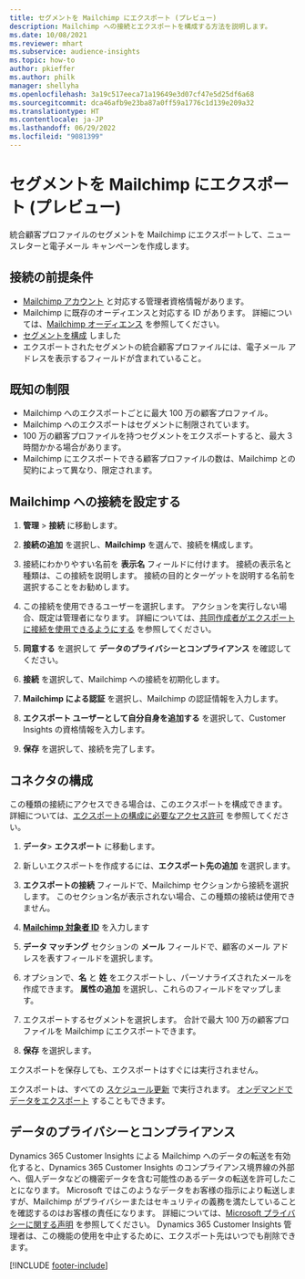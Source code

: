 ```yaml
---
title: セグメントを Mailchimp にエクスポート (プレビュー)
description: Mailchimp への接続とエクスポートを構成する方法を説明します。
ms.date: 10/08/2021
ms.reviewer: mhart
ms.subservice: audience-insights
ms.topic: how-to
author: pkieffer
ms.author: philk
manager: shellyha
ms.openlocfilehash: 3a19c517eeca71a19649e3d07cf47e5d25df6a68
ms.sourcegitcommit: dca46afb9e23ba87a0ff59a1776c1d139e209a32
ms.translationtype: HT
ms.contentlocale: ja-JP
ms.lasthandoff: 06/29/2022
ms.locfileid: "9081399"
---
```

# <a name="export-segments-to-mailchimp-preview"></a>セグメントを Mailchimp にエクスポート (プレビュー)

統合顧客プロファイルのセグメントを Mailchimp にエクスポートして、ニュースレターと電子メール キャンペーンを作成します。

## <a name="prerequisites-for-connection"></a>接続の前提条件

-   [Mailchimp アカウント](https://mailchimp.com/) と対応する管理者資格情報があります。
-   Mailchimp に既存のオーディエンスと対応する ID があります。 詳細については、[Mailchimp オーディエンス](https://mailchimp.com/help/create-audience/) を参照してください。
-   [セグメントを構成](segments.md) しました
-   エクスポートされたセグメントの統合顧客プロファイルには、電子メール アドレスを表示するフィールドが含まれていること。

## <a name="known-limitations"></a>既知の制限

- Mailchimp へのエクスポートごとに最大 100 万の顧客プロファイル。
- Mailchimp へのエクスポートはセグメントに制限されています。
- 100 万の顧客プロファイルを持つセグメントをエクスポートすると、最大 3 時間かかる場合があります。 
- Mailchimp にエクスポートできる顧客プロファイルの数は、Mailchimp との契約によって異なり、限定されます。

## <a name="set-up-connection-to-mailchimp"></a>Mailchimp への接続を設定する

1. **管理** > **接続** に移動します。

1. **接続の追加** を選択し、**Mailchimp** を選んで、接続を構成します。

1. 接続にわかりやすい名前を **表示名** フィールドに付けます。 接続の表示名と種類は、この接続を説明します。 接続の目的とターゲットを説明する名前を選択することをお勧めします。

1. この接続を使用できるユーザーを選択します。 アクションを実行しない場合、既定は管理者になります。 詳細については、[共同作成者がエクスポートに接続を使用できるようにする](connections.md#allow-contributors-to-use-a-connection-for-exports) を参照してください。

1. **同意する** を選択して **データのプライバシーとコンプライアンス** を確認してください。

1. **接続** を選択して、Mailchimp への接続を初期化します。

1. **Mailchimp による認証** を選択し、Mailchimp の認証情報を入力します。

1. **エクスポート ユーザーとして自分自身を追加する** を選択して、Customer Insights の資格情報を入力します。

1. **保存** を選択して、接続を完了します。 

## <a name="configure-the-connector"></a>コネクタの構成

この種類の接続にアクセスできる場合は、このエクスポートを構成できます。 詳細については、[エクスポートの構成に必要なアクセス許可](export-destinations.md#set-up-a-new-export) を参照してください。

1. **データ**> **エクスポート** に移動します。

1. 新しいエクスポートを作成するには、**エクスポート先の追加** を選択します。

1. **エクスポートの接続** フィールドで、Mailchimp セクションから接続を選択します。 このセクション名が表示されない場合、この種類の接続は使用できません。

1. **[Mailchimp 対象者 ID](https://mailchimp.com/help/find-audience-id/)** を入力します

1. **データ マッチング** セクションの **メール** フィールドで、顧客のメール アドレスを表すフィールドを選択します。 

1. オプションで、**名** と **姓** をエクスポートし、パーソナライズされたメールを作成できます。 **属性の追加** を選択し、これらのフィールドをマップします。

1. エクスポートするセグメントを選択します。 合計で最大 100 万の顧客プロファイルを Mailchimp にエクスポートできます。

1. **保存** を選択します。

エクスポートを保存しても、エクスポートはすぐには実行されません。

エクスポートは、すべての [スケジュール更新](system.md#schedule-tab) で実行されます。 [オンデマンドでデータをエクスポート](export-destinations.md#run-exports-on-demand) することもできます。 

## <a name="data-privacy-and-compliance"></a>データのプライバシーとコンプライアンス

Dynamics 365 Customer Insights による Mailchimp へのデータの転送を有効化すると、Dynamics 365 Customer Insights のコンプライアンス境界線の外部へ、個人データなどの機密データを含む可能性のあるデータの転送を許可したことになります。 Microsoft ではこのようなデータをお客様の指示により転送しますが、Mailchimp がプライバシーまたはセキュリティの義務を満たしていることを確認するのはお客様の責任になります。 詳細については、[Microsoft プライバシーに関する声明](https://go.microsoft.com/fwlink/?linkid=396732) を参照してください。
Dynamics 365 Customer Insights 管理者は、この機能の使用を中止するために、エクスポート先はいつでも削除できます。

[!INCLUDE [footer-include](includes/footer-banner.md)]
